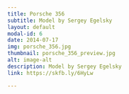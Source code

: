 ```yaml
---
title: Porsche 356
subtitle: Model by Sergey Egelsky
layout: default
modal-id: 6
date: 2014-07-17
img: porsche_356.jpg
thumbnail: porsche_356_preview.jpg
alt: image-alt
description: Model by Sergey Egelsky
link: https://skfb.ly/6HyLw

---
```

